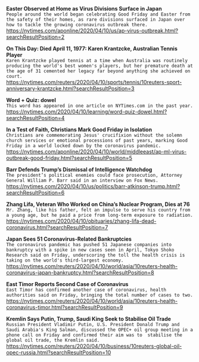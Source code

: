 **Easter Observed at Home as Virus Divisions Surface in Japan**\
`People around the world began celebrating Good Friday and Easter from the safety of their homes, as rare divisions surfaced in Japan over how to tackle the growing coronavirus outbreak there.`\
https://nytimes.com/aponline/2020/04/10/us/ap-virus-outbreak.html?searchResultPosition=2

**On This Day: Died April 11, 1977: Karen Krantzcke, Australian Tennis Player**\
`Karen Krantzcke played tennis at a time when Australia was routinely producing the world's best women's players, but her premature death at the age of 31 cemented her legacy far beyond anything she achieved on court.`\
https://nytimes.com/reuters/2020/04/10/sports/tennis/10reuters-sport-anniversary-krantzcke.html?searchResultPosition=3

**Word + Quiz: dowel**\
`This word has appeared in one article on NYTimes.com in the past year.`\
https://nytimes.com/2020/04/10/learning/word-quiz-dowel.html?searchResultPosition=4

**In a Test of Faith, Christians Mark Good Friday in Isolation**\
`Christians are commemorating Jesus' crucifixion without the solemn church services or emotional processions of past years, marking Good Friday in a world locked down by the coronavirus pandemic.`\
https://nytimes.com/aponline/2020/04/10/world/middleeast/ap-ml-virus-outbreak-good-friday.html?searchResultPosition=5

**Barr Defends Trump’s Dismissal of Intelligence Watchdog**\
`The president’s political enemies could face prosecution, Attorney General William P. Barr said in an interview on Fox News.`\
https://nytimes.com/2020/04/10/us/politics/barr-atkinson-trump.html?searchResultPosition=6

**Zhang Lifa, Veteran Who Worked on China’s Nuclear Program, Dies at 76**\
`Mr. Zhang, like his father, felt an impulse to serve his country from a young age, but he paid a price from long-term exposure to radiation.`\
https://nytimes.com/2020/04/10/obituaries/zhang-lifa-dead-coronavirus.html?searchResultPosition=7

**Japan Sees 51 Coronavirus-Related Bankruptcies**\
`The coronavirus pandemic has pushed 51 Japanese companies into bankruptcy with a spike in new cases seen in April, Tokyo Shoko Research said on Friday, underscoring the toll the health crisis is taking on the world's third-largest economy.`\
https://nytimes.com/reuters/2020/04/10/world/asia/10reuters-health-coronavirus-japan-bankruptcy.html?searchResultPosition=8

**East Timor Reports Second Case of Coronavirus**\
`East Timor has confirmed another case of coronavirus, health authorities said on Friday, bringing the total number of cases to two. `\
https://nytimes.com/reuters/2020/04/10/world/asia/10reuters-health-coronavirus-timor.html?searchResultPosition=9

**Kremlin Says Putin, Trump, Saudi King Seek to Stabilise Oil Trade**\
`Russian President Vladimir Putin, U.S. President Donald Trump and Saudi Arabia's King Salman, discussed the OPEC+ oil group meeting in a phone call on Friday and confirmed their aim was to  stabilise the global oil trade, the Kremlin said.`\
https://nytimes.com/reuters/2020/04/10/business/10reuters-global-oil-opec-russia.html?searchResultPosition=10

